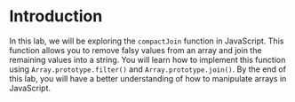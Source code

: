 # Introduction

In this lab, we will be exploring the `compactJoin` function in JavaScript. This function allows you to remove falsy values from an array and join the remaining values into a string. You will learn how to implement this function using `Array.prototype.filter()` and `Array.prototype.join()`. By the end of this lab, you will have a better understanding of how to manipulate arrays in JavaScript.
